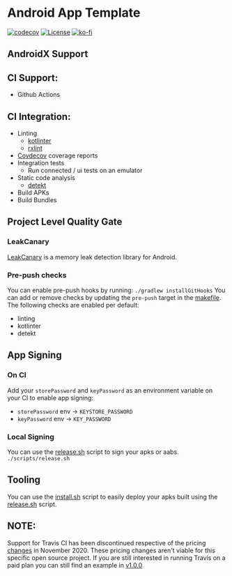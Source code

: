 # Android App Template

[![codecov](https://codecov.io/gh/HelloCuriosity/android-app/branch/main/graph/badge.svg)](https://codecov.io/gh/HelloCuriosity/android-app)
[![License](https://img.shields.io/dub/l/vibe-d.svg)](https://github.com/curious-coding/android-app/blob/main/LICENSE)
[![ko-fi](https://img.shields.io/badge/donate%20on-Ko--fi-blue.svg)](https://ko-fi.com/U7U4L9F5)

## AndroidX Support

## CI Support:
- Github Actions

## CI Integration:
- Linting
    - [kotlinter](https://github.com/jeremymailen/kotlinter-gradle)
    - [rxlint](https://www.littlerobots.nl/blog/RxLint-a-lint-rule-for-RxJava/)
- [Covdecov](https://codecov.io) coverage reports
- Integration tests
    - Run connected / ui tests on an emulator
- Static code analysis
    - [detekt](https://github.com/arturbosch/detekt)
- Build APKs
- Build Bundles

## Project Level Quality Gate

### LeakCanary
[LeakCanary](https://square.github.io/leakcanary/) is a memory leak detection library for Android.


### Pre-push checks
You can enable pre-push hooks by running: `./gradlew installGitHooks` 
You can add or remove checks by updating the `pre-push` target in the [makefile](Makefile). The following checks are 
enabled per default:
- linting
- kotlinter
- detekt

## App Signing

### On CI
Add your `storePassword` and `keyPassword` as an environment variable on your CI to enable app signing:
- `storePassword` env -> `KEYSTORE_PASSWORD`
- `keyPassword` env -> `KEY_PASSWORD`

### Local Signing
You can use the [release.sh](/scripts/release.sh) script to sign your apks or aabs.
`./scripts/release.sh`

## Tooling
You can use the [install.sh](/scripts/install.sh) script to easily deploy your apks built using the
[release.sh](/scripts/release.sh) script.

## NOTE:
Support for Travis CI has been discontinued respective of the pricing [changes](https://blog.travis-ci.com/2020-11-02-travis-ci-new-billing)
in November 2020. These pricing changes aren't viable for this specific open source project. If you are still interested
in running Travis on a paid plan you can still find an example in [v1.0.0](https://github.com/HelloCuriosity/android-app/releases/tag/v1.0.0)